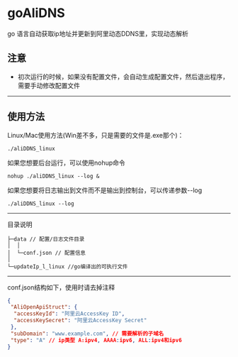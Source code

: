 # goAliDNS

go 语言自动获取ip地址并更新到阿里动态DDNS里，实现动态解析

## 注意

* 初次运行的时候，如果没有配置文件，会自动生成配置文件，然后退出程序，需要手动修改配置文件

***

## 使用方法

Linux/Mac使用方法(Win差不多，只是需要的文件是.exe那个)：

```shell
./aliDDNS_linux
```

如果您想要后台运行，可以使用nohup命令

```shell
nohup ./aliDDNS_linux --log &
```

如果您想要将日志输出到文件而不是输出到控制台，可以传递参数--log

```shell
./aliDDNS_linux --log
```

***
目录说明

```
├─data // 配置/日志文件目录
│  │
│  └─conf.json // 配置信息
│
└─updateIp_l_linux //go编译出的可执行文件
```

***
conf.json结构如下，使用时请去掉注释

```json
{
 "AliOpenApiStruct": {
  "accessKeyId": "阿里云AccessKey ID",
  "accessKeySecret": "阿里云AccessKey Secret"
 },
 "subDomain": "www.example.com", // 需要解析的子域名
 "type": "A" // ip类型 A:ipv4, AAAA:ipv6, ALL:ipv4和ipv6
}
```
